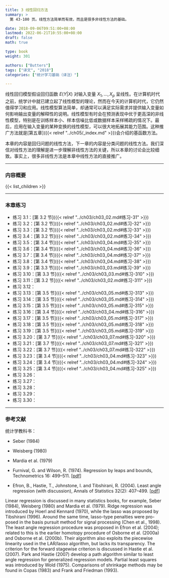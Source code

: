 ```yaml
---
title: 3 线性回归方法
summary: >
  第 43-100 页。线性方法简单而有效，而且是很多非线性方法的基础。

date: 2018-09-06T09:51:00+08:00
lastmod: 2022-06-21T10:55:00+08:00
draft: false
math: true

type: book
weight: 301

authors: ["Butters"]
tags: ["译文", "2018"]
categories: ["统计学习基础（译注）"]

---
```


线性回归模型假设回归函数 $E(Y|X)$ 对输入变量 $X_1,\dots,X_p$ 呈线性。在计算机时代之前，统学计中就已建立起了线性模型的理论，然而在今天的计算机时代，它仍然值得学习和应用。线性模型算法简单，却通常可以满足实际需求并提供输入变量如何影响输出变量的解释性的说明。线性模型有时会在预测表现中优于更高深的非线性模型，特别是在训练样本小、样本信噪比低或数据样本采样稀疏的情况下。最后，应用在输入变量的某种变换的线性模型，可以很大地拓展其能力范围。这种推广方法就是[第五章]({{< relref "../ch05/_index.md" >}})会介绍的基函数方法。

本章的内容是回归问题的线性方法，下一章的内容是分类问题的线性方法。我们深信对线性方法的理解是进一步理解非线性方法的关键，所以本章的讨论会比较细致。事实上，很多非线性方法是本章中线性方法的直接推广。

----------
### 内容概要
{{< list_children >}}

----------
### 本章练习
- 练习 3.1：[第 3.2 节]({{< relref "../ch03/ch03_02.md#练习-31" >}})
- 练习 3.2：[第 3.2 节]({{< relref "../ch03/ch03_02.md#练习-32" >}})
- 练习 3.3：[第 3.2 节]({{< relref "../ch03/ch03_02.md#练习-33" >}})
- 练习 3.4：[第 3.2 节]({{< relref "../ch03/ch03_02.md#练习-34" >}})
- 练习 3.5：[第 3.4 节]({{< relref "../ch03/ch03_04.md#练习-35" >}})
- 练习 3.6：[第 3.4 节]({{< relref "../ch03/ch03_04.md#练习-36" >}})
- 练习 3.7：[第 3.4 节]({{< relref "../ch03/ch03_04.md#练习-37" >}})
- 练习 3.8：[第 3.4 节]({{< relref "../ch03/ch03_04.md#练习-38" >}})
- 练习 3.9：[第 3.3 节]({{< relref "../ch03/ch03_03.md#练习-39" >}})
- 练习 3.10：[第 3.3 节]({{< relref "../ch03/ch03_03.md#练习-310" >}})
- 练习 3.11：[第 3.2 节]({{< relref "../ch03/ch03_02.md#练习-311" >}})
- 练习 3.12：
- 练习 3.13：[第 3.5 节]({{< relref "../ch03/ch03_05.md#练习-313" >}})
- 练习 3.14：[第 3.5 节]({{< relref "../ch03/ch03_05.md#练习-314" >}})
- 练习 3.15：[第 3.5 节]({{< relref "../ch03/ch03_05.md#练习-315" >}})
- 练习 3.16：[第 3.4 节]({{< relref "../ch03/ch03_04.md#练习-316" >}})
- 练习 3.17：[第 3.5 节]({{< relref "../ch03/ch03_05.md#练习-317" >}})
- 练习 3.18：[第 3.5 节]({{< relref "../ch03/ch03_05.md#练习-318" >}})
- 练习 3.19：[第 3.5 节]({{< relref "../ch03/ch03_05.md#练习-319" >}})
- 练习 3.20：[第 3.7 节]({{< relref "../ch03/ch03_07.md#练习-320" >}})
- 练习 3.21：[第 3.7 节]({{< relref "../ch03/ch03_07.md#练习-321" >}})
- 练习 3.22：[第 3.7 节]({{< relref "../ch03/ch03_07.md#练习-322" >}})
- 练习 3.23：[第 3.4 节]({{< relref "../ch03/ch03_04.md#练习-323" >}})
- 练习 3.24：[第 3.4 节]({{< relref "../ch03/ch03_04.md#练习-324" >}})
- 练习 3.25：[第 3.4 节]({{< relref "../ch03/ch03_04.md#练习-325" >}})
- 练习 3.26：
- 练习 3.27：
- 练习 3.28：
- 练习 3.29：
- 练习 3.30：

----------
### 参考文献

统计学教科书：
- Seber (1984)
- Weisberg (1980)
- Mardia et al. (1979)

- Furnival, G. and Wilson, R. (1974). Regression by leaps and bounds, Technometrics 16: 499–511. [[pdf](https://www.stat.cmu.edu/technometrics/90-00/vol-42-01/v4201069.pdf)]
- Efron, B., Hastie, T., Johnstone, I. and Tibshirani, R. (2004). Least angle
regression (with discussion), Annals of Statistics 32(2): 407–499. [[pdf](https://tibshirani.su.domains/ftp/lars.pdf)]

Linear regression is discussed in many statistics books, for example, Seber
(1984), Weisberg (1980) and Mardia et al. (1979). Ridge regression was
introduced by Hoerl and Kennard (1970), while the lasso was proposed by
Tibshirani (1996). Around the same time, lasso-type penalties were pro-
posed in the basis pursuit method for signal processing (Chen et al., 1998).
The least angle regression procedure was proposed in Efron et al. (2004);
related to this is the earlier homotopy procedure of Osborne et al. (2000a)
and Osborne et al. (2000b). Their algorithm also exploits the piecewise
linearity used in the LAR/lasso algorithm, but lacks its transparency. The
criterion for the forward stagewise criterion is discussed in Hastie et al.
(2007). Park and Hastie (2007) develop a path algorithm similar to least
angle regression for generalized regression models. Partial least squares
was introduced by Wold (1975). Comparisons of shrinkage methods may
be found in Copas (1983) and Frank and Friedman (1993).